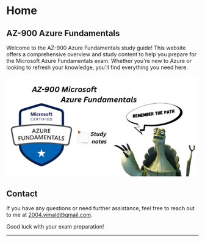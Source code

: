 # Home

## AZ-900 Azure Fundamentals

Welcome to the AZ-900 Azure Fundamentals study guide! This website offers a comprehensive overview and study content to help you prepare for the Microsoft Azure Fundamentals exam. Whether you're new to Azure or looking to refresh your knowledge, you'll find everything you need here.


<img src="img/home.png" alt="AZ-900 Study Guide" width="500" hight="500"/>


## Contact

If you have any questions or need further assistance, feel free to reach out to me at [2004.vimald@gmail.com](mailto:2004.vimald@gmail.com).

Good luck with your exam preparation!

---


